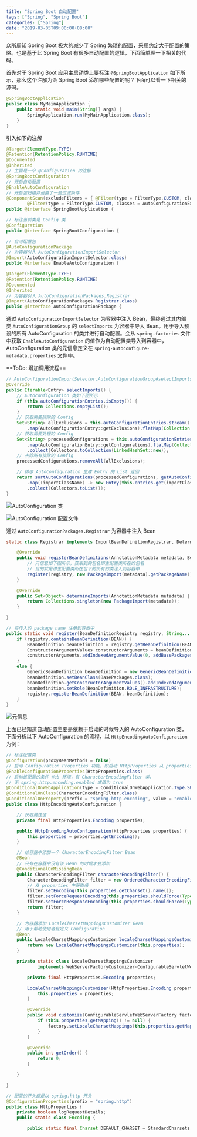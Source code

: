 ```yaml
---
title: "Spring Boot 自动配置"
tags: ["Spring", "Spring Boot"]
categories: ["Spring"]
date: "2019-03-05T09:00:00+08:00"
---
```


众所周知 Spring Boot 极大的减少了 Spring 繁琐的配置，采用约定大于配置的策略。也是基于此 Spring Boot 有很多自动配置的逻辑，下面简单理一下相关的代码。

首先对于 Spring Boot 应用主启动类上要标注 `@SpringBootApplication` 如下所示，那么这个注解为会 Spring Boot 添加哪些配置的呢？下面可以看一下相关的源码。

```java
@SpringBootApplication
public class MyMainApplication {
    public static void main(String[] args) {
        SpringApplication.run(MyMainApplication.class);
    }
}
```

引入如下的注解

```java
@Target(ElementType.TYPE)
@Retention(RetentionPolicy.RUNTIME)
@Documented
@Inherited
// 主要是一个 @Configuration 的注解
@SpringBootConfiguration  
// 开启自动配置
@EnableAutoConfiguration
// 开启包扫描并设置了一些过滤条件
@ComponentScan(excludeFilters = { @Filter(type = FilterType.CUSTOM, classes = TypeExcludeFilter.class),
		@Filter(type = FilterType.CUSTOM, classes = AutoConfigurationExcludeFilter.class) })
public @interface SpringBootApplication {
```

```java
// 标注当前类是 Config 类
@Configuration
public @interface SpringBootConfiguration {
```

```java
// 自动配置包
@AutoConfigurationPackage
// 为容器引入 AutoConfigurationImportSelector
@Import(AutoConfigurationImportSelector.class)
public @interface EnableAutoConfiguration {
```

```java
@Target(ElementType.TYPE)
@Retention(RetentionPolicy.RUNTIME)
@Documented
@Inherited
// 为容器引入 AutoConfigurationPackages.Registrar
@Import(AutoConfigurationPackages.Registrar.class)
public @interface AutoConfigurationPackage {
```

通过 `AutoConfigurationImportSelector` 为容器中注入 Bean，最终通过其内部类 `AutoConfigurationGroup` 的 `selectImports` 为容器中导入 Bean。用于导入预设的所有 AutoConfiguration 的类并进行自动配置。会从 `spring.factories` 文件中获取 `EnableAutoConfiguration` 的值作为自动配置类导入到容器中， AutoConfiguration 类的元信息定义在 `spring-autoconfigure-metadata.properties` 文件中。

==ToDo:  增加调用流程==

```java
// AutoConfigurationImportSelector.AutoConfigurationGroup#selectImports
@Override
public Iterable<Entry> selectImports() {
    // Autoconfiguration 类如下图所示
    if (this.autoConfigurationEntries.isEmpty()) {
        return Collections.emptyList();
    }
    // 获取需要排除的 Config
    Set<String> allExclusions = this.autoConfigurationEntries.stream()
        .map(AutoConfigurationEntry::getExclusions).flatMap(Collection::stream).collect(Collectors.toSet());
    // 获取需要处理的 Config
    Set<String> processedConfigurations = this.autoConfigurationEntries.stream()
        .map(AutoConfigurationEntry::getConfigurations).flatMap(Collection::stream)
        .collect(Collectors.toCollection(LinkedHashSet::new));
    // 去除所有排除的 Config
    processedConfigurations.removeAll(allExclusions);

    // 排序 AutoConfiguration 生成 Entry 的 List 返回
    return sortAutoConfigurations(processedConfigurations, getAutoConfigurationMetadata()).stream()
        .map((importClassName) -> new Entry(this.entries.get(importClassName), importClassName))
        .collect(Collectors.toList());
}
```

![AutoConfiguration 类]( http://img.programya.com/Snipaste_2019-11-24_19-24-49.png )

![AutoConfiguration 配置文件]( http://img.programya.com/Snipaste_2019-11-24_19-36-17.png )

通过 `AutoConfigurationPackages.Registrar` 为容器中注入 Bean

```java
static class Registrar implements ImportBeanDefinitionRegistrar, DeterminableImports {

    @Override
    public void registerBeanDefinitions(AnnotationMetadata metadata, BeanDefinitionRegistry registry) {
        // 元信息如下图所示，获取到的包名即主配置类所在的包名
        // 目的就是讲主配置类所在包下的所有的类注入到容器中
        register(registry, new PackageImport(metadata).getPackageName());
    }

    @Override
    public Set<Object> determineImports(AnnotationMetadata metadata) {
        return Collections.singleton(new PackageImport(metadata));
    }

}
```

```java
// 将传入的 package name 注册到容器中
public static void register(BeanDefinitionRegistry registry, String... packageNames) {
    if (registry.containsBeanDefinition(BEAN)) {
        BeanDefinition beanDefinition = registry.getBeanDefinition(BEAN);
        ConstructorArgumentValues constructorArguments = beanDefinition.getConstructorArgumentValues();
        constructorArguments.addIndexedArgumentValue(0, addBasePackages(constructorArguments, packageNames));
    }
    else {
        GenericBeanDefinition beanDefinition = new GenericBeanDefinition();
        beanDefinition.setBeanClass(BasePackages.class);
        beanDefinition.getConstructorArgumentValues().addIndexedArgumentValue(0, packageNames);
        beanDefinition.setRole(BeanDefinition.ROLE_INFRASTRUCTURE);
        registry.registerBeanDefinition(BEAN, beanDefinition);
    }
}
```

![元信息]( http://img.programya.com/Snipaste_2019-11-24_19-09-16.png )

上面已经知道自动配置主要是依赖于启动的时候导入的 AutoConfiguration 类，下面分析以下 AutoConfiguration 的流程，以 `HttpEncodingAutoConfiguration` 为例：

```java
// 标注配置类
@Configuration(proxyBeanMethods = false)
// 启动 Configuration Properties 功能，即启动 HttpProperties 从 properties 中取值和 Bean 属性绑定
@EnableConfigurationProperties(HttpProperties.class)
// 启动该配置的条件 Web 环境，有 CharacterEncodingFilter 类，
// 无 spring.http.encoding.enabled 或值为 true
@ConditionalOnWebApplication(type = ConditionalOnWebApplication.Type.SERVLET)
@ConditionalOnClass(CharacterEncodingFilter.class)
@ConditionalOnProperty(prefix = "spring.http.encoding", value = "enabled", matchIfMissing = true)
public class HttpEncodingAutoConfiguration {

    // 获取属性值
	private final HttpProperties.Encoding properties;

	public HttpEncodingAutoConfiguration(HttpProperties properties) {
		this.properties = properties.getEncoding();
	}

    // 给容器中添加一个 CharacterEncodingFilter Bean
	@Bean
    // 只有在容器中没有该 Bean 的时候才会添加
	@ConditionalOnMissingBean
	public CharacterEncodingFilter characterEncodingFilter() {
		CharacterEncodingFilter filter = new OrderedCharacterEncodingFilter();
        // 从 properties 中获取值
		filter.setEncoding(this.properties.getCharset().name());
		filter.setForceRequestEncoding(this.properties.shouldForce(Type.REQUEST));
		filter.setForceResponseEncoding(this.properties.shouldForce(Type.RESPONSE));
		return filter;
	}

    // 为容器添加 LocaleCharsetMappingsCustomizer Bean
    // 用于帮助使用者自定义 Configuration
	@Bean
	public LocaleCharsetMappingsCustomizer localeCharsetMappingsCustomizer() {
		return new LocaleCharsetMappingsCustomizer(this.properties);
	}

	private static class LocaleCharsetMappingsCustomizer
			implements WebServerFactoryCustomizer<ConfigurableServletWebServerFactory>, Ordered {

		private final HttpProperties.Encoding properties;

		LocaleCharsetMappingsCustomizer(HttpProperties.Encoding properties) {
			this.properties = properties;
		}

		@Override
		public void customize(ConfigurableServletWebServerFactory factory) {
			if (this.properties.getMapping() != null) {
				factory.setLocaleCharsetMappings(this.properties.getMapping());
			}
		}

		@Override
		public int getOrder() {
			return 0;
		}

	}

}
```

```java
// 配置的开头都是以 spring.http 开头
@ConfigurationProperties(prefix = "spring.http")
public class HttpProperties {
    private boolean logRequestDetails;
    public static class Encoding {

		public static final Charset DEFAULT_CHARSET = StandardCharsets.UTF_8;
```

